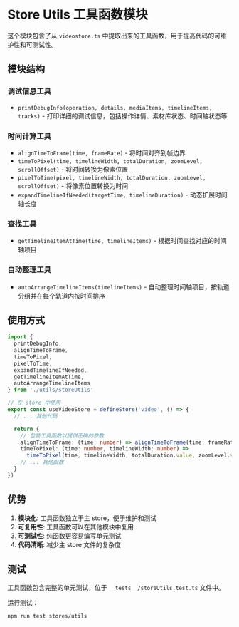 # Store Utils 工具函数模块

这个模块包含了从 `videostore.ts` 中提取出来的工具函数，用于提高代码的可维护性和可测试性。

## 模块结构

### 调试信息工具

- `printDebugInfo(operation, details, mediaItems, timelineItems, tracks)` - 打印详细的调试信息，包括操作详情、素材库状态、时间轴状态等

### 时间计算工具

- `alignTimeToFrame(time, frameRate)` - 将时间对齐到帧边界
- `timeToPixel(time, timelineWidth, totalDuration, zoomLevel, scrollOffset)` - 将时间转换为像素位置
- `pixelToTime(pixel, timelineWidth, totalDuration, zoomLevel, scrollOffset)` - 将像素位置转换为时间
- `expandTimelineIfNeeded(targetTime, timelineDuration)` - 动态扩展时间轴长度

### 查找工具

- `getTimelineItemAtTime(time, timelineItems)` - 根据时间查找对应的时间轴项目

### 自动整理工具

- `autoArrangeTimelineItems(timelineItems)` - 自动整理时间轴项目，按轨道分组并在每个轨道内按时间排序

## 使用方式

```typescript
import {
  printDebugInfo,
  alignTimeToFrame,
  timeToPixel,
  pixelToTime,
  expandTimelineIfNeeded,
  getTimelineItemAtTime,
  autoArrangeTimelineItems
} from './utils/storeUtils'

// 在 store 中使用
export const useVideoStore = defineStore('video', () => {
  // ... 其他代码

  return {
    // 包装工具函数以提供正确的参数
    alignTimeToFrame: (time: number) => alignTimeToFrame(time, frameRate.value),
    timeToPixel: (time: number, timelineWidth: number) => 
      timeToPixel(time, timelineWidth, totalDuration.value, zoomLevel.value, scrollOffset.value),
    // ... 其他函数
  }
})
```

## 优势

1. **模块化**: 工具函数独立于主 store，便于维护和测试
2. **可复用性**: 工具函数可以在其他模块中复用
3. **可测试性**: 纯函数更容易编写单元测试
4. **代码清晰**: 减少主 store 文件的复杂度

## 测试

工具函数包含完整的单元测试，位于 `__tests__/storeUtils.test.ts` 文件中。

运行测试：
```bash
npm run test stores/utils
```
